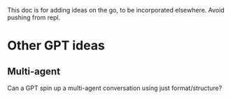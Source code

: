 
This doc is for adding ideas on the go, to be incorporated elsewhere. Avoid pushing from repl. 

# Other GPT ideas

## Multi-agent

Can a GPT spin up a multi-agent conversation using just format/structure?
